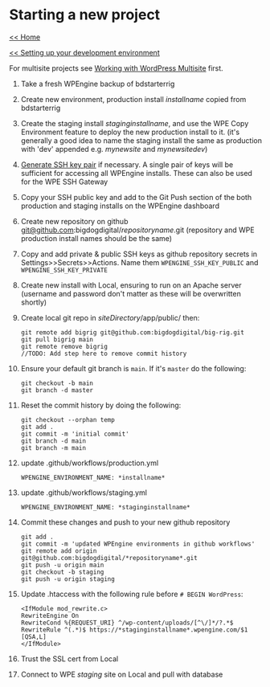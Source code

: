 # Starting a new project
[<< Home](/)

[<< Setting up your development environment](/setup)

For multisite projects see [Working with WordPress Multisite](setup/multisite) first.

1. Take a fresh WPEngine backup of bdstarterrig
2. Create new environment, production install *installname* copied from bdstarterrig
3. Create the staging install *staginginstallname*, and use the WPE Copy Environment feature to deploy the new production install to it. (it's generally a good idea to name the staging install the same as production with 'dev' appended e.g. *mynewsite* and *mynewsitedev*)
4. [Generate SSH key pair](https://wpengine.com/support/ssh-keys-for-shell-access/) if necessary. A single pair of keys will be sufficient for accessing all WPEngine installs. These can also be used for the WPE SSH Gateway
5. Copy your SSH public key and add to the Git Push section of the both production and staging installs on the WPEngine dashboard
6. Create new repository on github git@github.com:bigdogdigital/*repositoryname*.git (repository and WPE production install names should be the same)
7. Copy and add private & public SSH keys as github repository secrets in Settings>>Secrets>>Actions. Name them `WPENGINE_SSH_KEY_PUBLIC` and `WPENGINE_SSH_KEY_PRIVATE`
8. Create new install with Local, ensuring to run on an Apache server (username and password don't matter as these will be overwritten shortly)
9. Create local git repo in *siteDirectory*/app/public/ then:

    ```
    git remote add bigrig git@github.com:bigdogdigital/big-rig.git
    git pull bigrig main
    git remote remove bigrig
    //TODO: Add step here to remove commit history
    ```
10. Ensure your default git branch is `main`. If it's `master` do the following:

    ```
    git checkout -b main
    git branch -d master
    ```
    
11. Reset the commit history by doing the following:

    ```
    git checkout --orphan temp
    git add .
    git commit -m 'initial commit'
    git branch -d main
    git branch -m main
    ```
    
12. update .github/workflows/production.yml
        
    ```
    WPENGINE_ENVIRONMENT_NAME: *installname*
    ```
13. update .github/workflows/staging.yml
        
    ```
    WPENGINE_ENVIRONMENT_NAME: *staginginstallname*
    ```

14. Commit these changes and push to your new github repository

    ```
    git add .
    git commit -m 'updated WPEngine environments in github workflows'
    git remote add origin git@github.com:bigdogdigital/*repositoryname*.git
    git push -u origin main
    git checkout -b staging
    git push -u origin staging
    ```

15. Update .htaccess with the following rule before `# BEGIN WordPress`:

    ```
    <IfModule mod_rewrite.c>
    RewriteEngine On
    RewriteCond %{REQUEST_URI} ^/wp-content/uploads/[^\/]*/?.*$
    RewriteRule ^(.*)$ https://*staginginstallname*.wpengine.com/$1 [QSA,L]
    </IfModule>
    ```
16. Trust the SSL cert from Local
17. Connect to WPE *staging* site on Local and pull with database